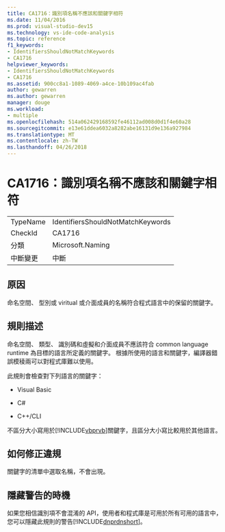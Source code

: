 ```yaml
---
title: CA1716：識別項名稱不應該和關鍵字相符
ms.date: 11/04/2016
ms.prod: visual-studio-dev15
ms.technology: vs-ide-code-analysis
ms.topic: reference
f1_keywords:
- IdentifiersShouldNotMatchKeywords
- CA1716
helpviewer_keywords:
- IdentifiersShouldNotMatchKeywords
- CA1716
ms.assetid: 900cc8a1-1089-4069-a4ce-10b109ac4fab
author: gewarren
ms.author: gewarren
manager: douge
ms.workload:
- multiple
ms.openlocfilehash: 514a062429168592fe46112ad008d0d1f4e60a28
ms.sourcegitcommit: e13e61ddea6032a8282abe16131d9e136a927984
ms.translationtype: MT
ms.contentlocale: zh-TW
ms.lasthandoff: 04/26/2018
---
```

# <a name="ca1716-identifiers-should-not-match-keywords"></a>CA1716：識別項名稱不應該和關鍵字相符
|||
|-|-|
|TypeName|IdentifiersShouldNotMatchKeywords|
|CheckId|CA1716|
|分類|Microsoft.Naming|
|中斷變更|中斷|

## <a name="cause"></a>原因
 命名空間、 型別或 viritual 或介面成員的名稱符合程式語言中的保留的關鍵字。

## <a name="rule-description"></a>規則描述
 命名空間、 類型、 識別碼和虛擬和介面成員不應該符合 common language runtime 為目標的語言所定義的關鍵字。 根據所使用的語言和關鍵字，編譯器錯誤模稜兩可以對程式庫難以使用。

 此規則會檢查對下列語言的關鍵字：

-   Visual Basic

-   C#

-   C++/CLI

 不區分大小寫用於[!INCLUDE[vbprvb](../code-quality/includes/vbprvb_md.md)]關鍵字，且區分大小寫比較用於其他語言。

## <a name="how-to-fix-violations"></a>如何修正違規
 關鍵字的清單中選取名稱，不會出現。

## <a name="when-to-suppress-warnings"></a>隱藏警告的時機
 如果您相信識別項不會混淆的 API，使用者和程式庫是可用於所有可用的語言中，您可以隱藏此規則的警告[!INCLUDE[dnprdnshort](../code-quality/includes/dnprdnshort_md.md)]。